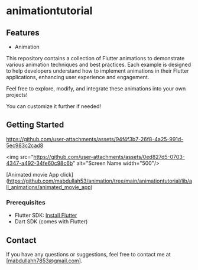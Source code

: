 
# animationtutorial

## Features

- Animation


  
This repository contains a collection of Flutter animations to demonstrate various animation techniques and best practices. Each example is designed to help developers understand how to implement animations in their Flutter applications, enhancing user experience and engagement.

Feel free to explore, modify, and integrate these animations into your own projects!

You can customize it further if needed!

## Getting Started



https://github.com/user-attachments/assets/94f4f3b7-26f8-4a25-991d-5ec983c2cad8

<img src="https://github.com/user-attachments/assets/0ed827d5-0703-4347-a492-34fe60c98c6b" alt="Screen Name width="500"/>



[Animated movie App click]
(https://github.com/mabdullah53/animation/tree/main/animationtutorial/lib/all_animations/animated_movie_app)



### Prerequisites

- Flutter SDK: [Install Flutter](https://flutter.dev/docs/get-started/install)
- Dart SDK (comes with Flutter)


## Contact

If you have any questions or suggestions, feel free to contact me at [mabdullahh7853@gmail.com].
 

 

 
